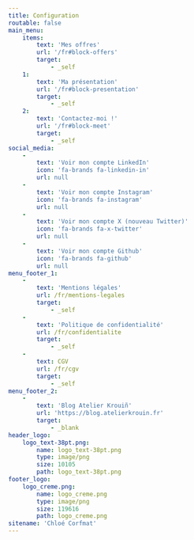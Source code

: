 ```yaml
---
title: Configuration
routable: false
main_menu:
    items:
        text: 'Mes offres'
        url: '/fr#block-offers'
        target:
            - _self
    1:
        text: 'Ma présentation'
        url: '/fr#block-presentation'
        target:
            - _self
    2:
        text: 'Contactez-moi !'
        url: '/fr#block-meet'
        target:
            - _self
social_media:
    -
        text: 'Voir mon compte LinkedIn'
        icon: 'fa-brands fa-linkedin-in'
        url: null
    -
        text: 'Voir mon compte Instagram'
        icon: 'fa-brands fa-instagram'
        url: null
    -
        text: 'Voir mon compte X (nouveau Twitter)'
        icon: 'fa-brands fa-x-twitter'
        url: null
    -
        text: 'Voir mon compte Github'
        icon: 'fa-brands fa-github'
        url: null
menu_footer_1:
    -
        text: 'Mentions légales'
        url: /fr/mentions-legales
        target:
            - _self
    -
        text: 'Politique de confidentialité'
        url: /fr/confidentialite
        target:
            - _self
    -
        text: CGV
        url: /fr/cgv
        target:
            - _self
menu_footer_2:
    -
        text: 'Blog Atelier Krouiñ'
        url: 'https://blog.atelierkrouin.fr'
        target:
            - _blank
header_logo:
    logo_text-38pt.png:
        name: logo_text-38pt.png
        type: image/png
        size: 10105
        path: logo_text-38pt.png
footer_logo:
    logo_creme.png:
        name: logo_creme.png
        type: image/png
        size: 119616
        path: logo_creme.png
sitename: 'Chloé Corfmat'
---
```


